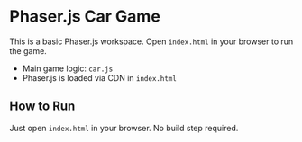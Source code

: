 # Phaser.js Car Game

This is a basic Phaser.js workspace. Open `index.html` in your browser to run the game.

- Main game logic: `car.js`
- Phaser.js is loaded via CDN in `index.html`

## How to Run
Just open `index.html` in your browser. No build step required.
